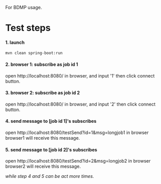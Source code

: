 For BDMP usage.

# Test steps
#### 1. launch

``` shell
mvn clean spring-boot:run
```

#### 2. browser 1: subscribe as job id 1
open http://localhost:8080/ in browser, and input '1' then click connect button.

#### 3. browser 2: subscribe as job id 2
open http://localhost:8080/ in browser, and input '2' then click connect button.

#### 4. send message to [job id 1]'s subscribes
open http://localhost:8080/testSend?id=1&msg=longjob1 in browser
browser1 will receive this message.

#### 5. send message to [job id 2]'s subscribes
open http://localhost:8080/testSend?id=2&msg=longjob2 in browser
browser2 will receive this message.

*while step 4 and 5 can be act more times.*
